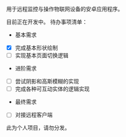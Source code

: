 用于远程监控与操作物联网设备的安卓应用程序。

目前正在开发中。
待办事项清单：
* 基本需求
- [x] 完成基本形状绘制
- [ ] 实现基本页面切换逻辑
* 进阶需求
- [ ] 尝试阴影和高斯模糊的实现
- [ ] 完成各种可互动实体的逻辑实现
* 最终需求
- [ ] 对接远程客户端

此为个人项目，请勿分发。
